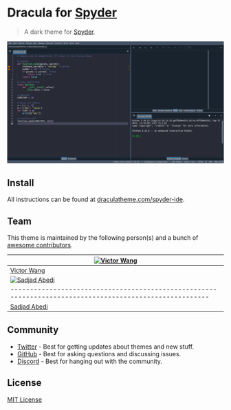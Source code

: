 # Dracula for [Spyder](https://www.spyder-ide.org/)

> A dark theme for [Spyder](https://www.spyder-ide.org/).

![Screenshot](./screenshot.png)

## Install

All instructions can be found at [draculatheme.com/spyder-ide](https://draculatheme.com/spyder-ide).

## Team

This theme is maintained by the following person(s) and a bunch of [awesome contributors](https://github.com/dracula/spyder-ide/graphs/contributors).

| [![Victor Wang](https://avatars1.githubusercontent.com/u/29390846?s=460&v=4)](https://github.com/vtwang) |
| -------------------------------------------------------------------------------------------------------- |
| [Victor Wang](https://github.com/vtwang)                                                                 |
| [![Sadjad Abedi](https://avatars.githubusercontent.com/u/65682889?v=4)](https://github.com/Sad-Abd) |
| -------------------------------------------------------------------------------------------------------- |
| [Sadjad Abedi](https://github.com/Sad-Abd)                                                                 |

## Community

- [Twitter](https://twitter.com/draculatheme) - Best for getting updates about themes and new stuff.
- [GitHub](https://github.com/dracula/dracula-theme/discussions) - Best for asking questions and discussing issues.
- [Discord](https://draculatheme.com/discord-invite) - Best for hanging out with the community.

## License

[MIT License](./LICENSE)

